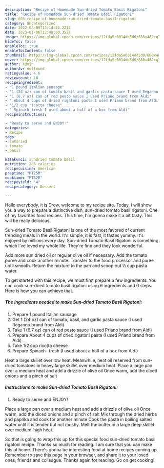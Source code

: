 ```yaml
---
description: "Recipe of Homemade Sun-dried Tomato Basil Rigatoni"
title: "Recipe of Homemade Sun-dried Tomato Basil Rigatoni"
slug: 606-recipe-of-homemade-sun-dried-tomato-basil-rigatoni
category: Uncategorized
date: 2022-08-09T13:14:53.221Z
date: 2023-01-06T12:48:00.352Z
image: https://img-global.cpcdn.com/recipes/12fda5e0314dd5d0/680x482cq70/sun-dried-tomato-basil-rigatoni-recipe-main-photo.jpg
hideToc: false
enableToc: true
enableTocContent: false
thumbnail: https://img-global.cpcdn.com/recipes/12fda5e0314dd5d0/680x482cq70/sun-dried-tomato-basil-rigatoni-recipe-main-photo.jpg
cover: https://img-global.cpcdn.com/recipes/12fda5e0314dd5d0/680x482cq70/sun-dried-tomato-basil-rigatoni-recipe-main-photo.jpg
author: Admin
authorAv: notfound
ratingvalue: 4.6
reviewcount: 18
recipeingredient:
- "1 pound Italian sausage"
- "1 (24 oz) can of tomato basil and garlic pasta sauce I used Reganno brand from Aldi"
- "1 (6.7 oz) can of red pesto sauce I used Priano brand from Aldi"
- " About 4 cups of dried rigatoni pasta I used Priano brand from Aldi"
- "1/2 cup ricotta cheese"
- " Spinach fresh I used about a half of a box from Aldi"
recipeinstructions:

- "Ready to serve and ENJOY!"
categories:
- Recipe
tags:
- sundried
- tomato
- basil

katakunci: sundried tomato basil 
nutrition: 205 calories
recipecuisine: American
preptime: "PT25M"
cooktime: "PT32M"
recipeyield: "4"
recipecategory: Dessert

---
```



Hello everybody, it is Drew, welcome to my recipe site. Today, I will show you a way to prepare a distinctive dish, sun-dried tomato basil rigatoni. One of my favorites food recipes. This time, I'm gonna make it a bit tasty. This will be really delicious.

Sun-dried Tomato Basil Rigatoni is one of the most favored of current trending meals in the world. It's simple, it is fast, it tastes yummy. It's enjoyed by millions every day. Sun-dried Tomato Basil Rigatoni is something which I've loved my whole life. They're fine and they look wonderful.

Add more sun dried oil or regular olive oil if necessary. Add the tomato puree and cook another minute. Transfer to the food processor and puree until smooth. Return the mixture to the pan and scoop out ½ cup pasta water.


To get started with this recipe, we must first prepare a few ingredients. You can cook sun-dried tomato basil rigatoni using 6 ingredients and 0 steps. Here is how you can achieve that.

<!--inarticleads1-->

##### The ingredients needed to make Sun-dried Tomato Basil Rigatoni:

1. Prepare 1 pound Italian sausage
1. Get 1 (24 oz) can of tomato, basil, and garlic pasta sauce (I used Reganno brand from Aldi)
1. Take 1 (6.7 oz) can of red pesto sauce (I used Priano brand from Aldi)
1. Prepare  About 4 cups of dried rigatoni pasta (I used Priano brand from Aldi)
1. Take 1/2 cup ricotta cheese
1. Prepare  Spinach- fresh (I used about a half of a box from Aldi)


Heat a large skillet over low heat. Meanwhile, heat oil reserved from sun-dried tomatoes in heavy large skillet over medium heat. Place a large pan over a medium heat and add a drizzle of olive oil Once warm, add the diced onions and a pinch of salt 

<!--inarticleads2-->

##### Instructions to make Sun-dried Tomato Basil Rigatoni:


1. Ready to serve and ENJOY!

Place a large pan over a medium heat and add a drizzle of olive oil Once warm, add the diced onions and a pinch of salt Mix through the dried herbs and paprika and cook for another minute Cook the pasta in boiling salted water until it is tender but not mushy. Melt the butter in a large deep skillet over medium-high heat. 

So that is going to wrap this up for this special food sun-dried tomato basil rigatoni recipe. Thanks so much for reading. I am sure that you can make this at home. There's gonna be interesting food at home recipes coming up. Remember to save this page in your browser, and share it to your loved ones, friends and colleague. Thanks again for reading. Go on get cooking!
